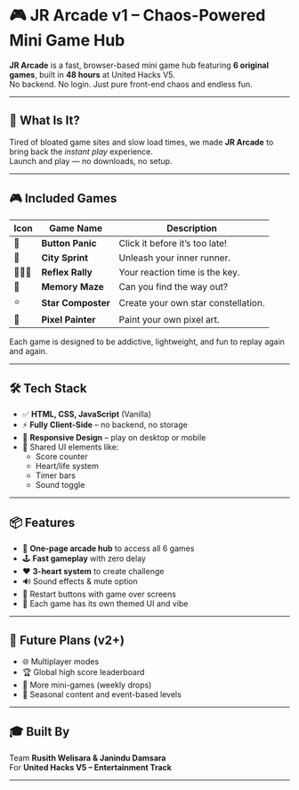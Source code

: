 # 🎮 JR Arcade v1 – Chaos-Powered Mini Game Hub

**JR Arcade** is a fast, browser-based mini game hub featuring **6 original games**, built in **48 hours** at United Hacks V5.  
No backend. No login. Just pure front-end chaos and endless fun.

---

## 🚀 What Is It?

Tired of bloated game sites and slow load times, we made **JR Arcade** to bring back the *instant play* experience.  
Launch and play — no downloads, no setup.

---

## 🎮 Included Games

| Icon | Game Name       | Description                                 |
|------|------------------|---------------------------------------------|
| 🚨  | **Button Panic**  | Click it before it’s too late!              |
| 🏢  | **City Sprint**   | Unleash your inner runner.                  |
| 🤸🏻‍♀️ | **Reflex Rally**  | Your reaction time is the key.              |
| 🧠  | **Memory Maze**   | Can you find the way out?                   |
| ⭐  | **Star Composter** | Create your own star constellation.         |
| 🎨  | **Pixel Painter** | Paint your own pixel art.                   |

Each game is designed to be addictive, lightweight, and fun to replay again and again.

---

## 🛠 Tech Stack

- ✅ **HTML, CSS, JavaScript** (Vanilla)
- ⚡ **Fully Client-Side** – no backend, no storage
- 📱 **Responsive Design** – play on desktop or mobile
- 🧩 Shared UI elements like:
  - Score counter
  - Heart/life system
  - Timer bars
  - Sound toggle

---

## 📦 Features

- 🎯 **One-page arcade hub** to access all 6 games  
- 🕹 **Fast gameplay** with zero delay  
- ❤️ **3-heart system** to create challenge  
- 🔊 Sound effects & mute option  
- 🔁 Restart buttons with game over screens  
- 🎨 Each game has its own themed UI and vibe

---

## 🌱 Future Plans (v2+)

- 🌐 Multiplayer modes  
- 🏆 Global high score leaderboard  
- 🎲 More mini-games (weekly drops)  
- 🎁 Seasonal content and event-based levels

---

## 🎓 Built By

Team **Rusith Welisara & Janindu Damsara**  
For **United Hacks V5 – Entertainment Track**

---

